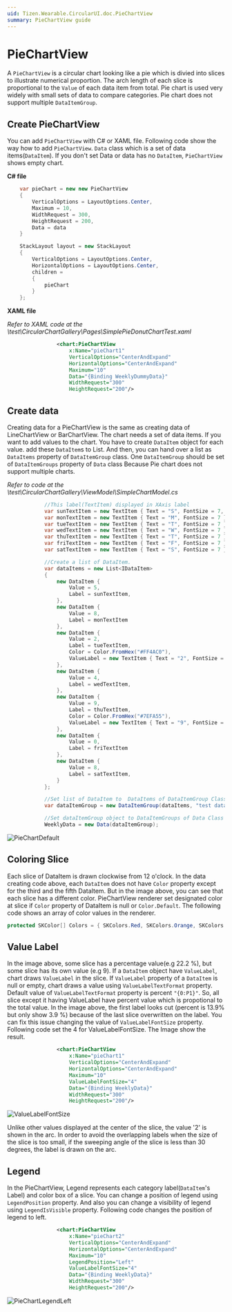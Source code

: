 ```yaml
---
uid: Tizen.Wearable.CircularUI.doc.PieChartView
summary: PieChartView guide
---
```


# PieChartView

A `PieChartView` is a circular chart looking like a pie which is divied into slices to illustrate numerical proportion.
The arch length of each slice is proportional to the `Value` of each data item from total.
Pie chart is used very widely with small sets of data to compare categories. Pie chart does not support multiple `DataItemGroup`.

## Create PieChartView

You can add `PieChartView` with C# or XAML file. Following code show the way how to add `PieChartView`.
`Data` class which is a set of data items(`DataItem`). If you don't set Data or data has no `DataItem`, `PieChartView` shows empty chart.

**C# file**

```cs
    var pieChart = new new PieChartView
    {
        VerticalOptions = LayoutOptions.Center,
        Maximum = 10,
        WidthRequest = 300,
        HeightRequest = 200,
        Data = data
    }

    StackLayout layout = new StackLayout
    {
        VerticalOptions = LayoutOptions.Center,
        HorizontalOptions = LayoutOptions.Center,
        children =
        {
            pieChart
        }
    };
```

**XAML file**

_Refer to XAML code at the \test\CircularChartGallery\Pages\SimplePieDonutChartTest.xaml_

```xml
                <chart:PieChartView
                    x:Name="pieChart1"
                    VerticalOptions="CenterAndExpand"
                    HorizontalOptions="CenterAndExpand"
                    Maximum="10"
                    Data="{Binding WeeklyDummyData}"
                    WidthRequest="300"
                    HeightRequest="200"/>
```

## Create data

Creating data for a PieChartView is the same as creating data of LineChartView or BarChartView.
The chart needs a set of data items. If you want to add values to the chart. You have to create `DataItem` object for each value.
add these `DataItem`s to List. And then, you can hand over a list as `DataItems` property of `DataItemGroup` class.
One `DataItemGroup` should be set of `DataItemGroups` property of `Data` class Because Pie chart does not support multiple charts.

_Refer to code at the \test\CircularChartGallery\ViewModel\SimpleChartModel.cs_

```cs
            //This label(TextItem) displayed in XAxis label
            var sunTextItem = new TextItem { Text = "S", FontSize = 7, TextColor = Color.Red };
            var monTextItem = new TextItem { Text = "M", FontSize = 7 };
            var tueTextItem = new TextItem { Text = "T", FontSize = 7 };
            var wedTextItem = new TextItem { Text = "W", FontSize = 7 };
            var thuTextItem = new TextItem { Text = "T", FontSize = 7 };
            var friTextItem = new TextItem { Text = "F", FontSize = 7 };
            var satTextItem = new TextItem { Text = "S", FontSize = 7 };

            //Create a list of DataItem.
            var dataItems = new List<IDataItem>
            {
                new DataItem {
                    Value = 5,
                    Label = sunTextItem,
                },
                new DataItem {
                    Value = 8,
                    Label = monTextItem
                },
                new DataItem {
                    Value = 2,
                    Label = tueTextItem,
                    Color = Color.FromHex("#FF4AC0"),
                    ValueLabel = new TextItem { Text = "2", FontSize = 4, TextColor = Color.White }
                },
                new DataItem {
                    Value = 4,
                    Label = wedTextItem,
                },
                new DataItem {
                    Value = 9,
                    Label = thuTextItem,
                    Color = Color.FromHex("#7EFA55"),
                    ValueLabel = new TextItem { Text = "9", FontSize = 4, TextColor = Color.White }
                },
                new DataItem {
                    Value = 0,
                    Label = friTextItem
                },
                new DataItem {
                    Value = 8,
                    Label = satTextItem,
                }
            };

            //Set list of DataItem to  DataItems of DataItemGroup Class.
            var dataItemGroup = new DataItemGroup(dataItems, "test data set");

            //Set dataItemGroup object to DataItemGroups of Data Class
            WeeklyData = new Data(dataItemGroup);
```

![PieChartDefault](data/chart/PieChartDefault.png)

## Coloring Slice

Each slice of DataItem is drawn clockwise from 12 o'clock.
In the data creating code above, each `DataItem` does not have `Color` property except for the third and the fifth DataItem. But in the image above, you can see that each slice has a different color.
PieChartView renderer set designated color at slice if `Color` property of DataItem is null or `Color.Default`. The following code shows an array of color values in the renderer.

```cs
protected SKColor[] Colors = { SKColors.Red, SKColors.Orange, SKColors.Yellow, SKColors.Green, SKColors.Blue, SKColors.Indigo, SKColors.Purple, SKColors.Gray, SKColors.DarkRed, SKColors.Brown, SKColors.SkyBlue, SKColors.Ivory};
```

## Value Label

In the image above, some slice has a percentage value(e.g 22.2 %), but some slice has its own value (e.g 9).
If a `DataItem` object have `ValueLabel`, chart draws `ValueLabel` in the slice.
If `ValueLabel` property of a `DataItem` is null or empty, chart draws a value using `ValueLabelTextFormat` property. Default value of `ValueLabelTextFormat` property is percent `"{0:P1}"`. So, all slice except it having ValueLabel have percent value which is propotional to the total value.
In the image above, the first label looks cut (percent is 13.9% but only show 3.9 %) because of the last slice overwritten on the label.
You can fix this issue changing the value of `ValueLabelFontSize` property. Following code set the 4 for ValueLabelFontSize. The Image show the result.

```xml
                <chart:PieChartView
                    x:Name="pieChart1"
                    VerticalOptions="CenterAndExpand"
                    HorizontalOptions="CenterAndExpand"
                    Maximum="10"
                    ValueLabelFontSize="4"
                    Data="{Binding WeeklyData}"
                    WidthRequest="300"
                    HeightRequest="200"/>
```

![ValueLabelFontSize](data/chart/PieChartFontSize.png)

Unlike other values displayed at the center of the slice, the value '2'  is shown in the arc.
In order to avoid the overlapping labels when the size of the slice is too small, if the sweeping angle of the slice is less than 30 degrees, the label is drawn on the arc.

## Legend

In the PieChartView, Legend represents each category label(`DataItem`'s Label) and color box of a slice. You can change a position of legend using `LegendPosition` property. And also you can change a visibility of legend using `LegendIsVisible` property. Following code changes the position of legend to left.

```xml
                <chart:PieChartView
                    x:Name="pieChart2"
                    VerticalOptions="CenterAndExpand"
                    HorizontalOptions="CenterAndExpand"
                    Maximum="10"
                    LegendPosition="Left"
                    ValueLabelFontSize="4"
                    Data="{Binding WeeklyData}"
                    WidthRequest="300"
                    HeightRequest="200"/>
```

![PieChartLegendLeft](data/chart/PieChartLegendLeft.png)
